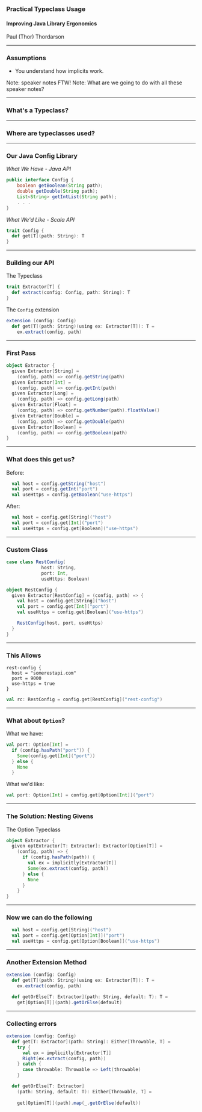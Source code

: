 ### Practical Typeclass Usage
#### Improving Java Library Ergonomics

Paul (Thor) Thordarson

---

### Assumptions

* You understand how implicits work.

Note: speaker notes FTW!
Note: What are we going to do with all these speaker notes?

---

### What's a Typeclass?

---

### Where are typeclasses used?

---

### Our Java Config Library

_What We Have - Java API_
<!-- .element: class="fragment" data-fragment-index="1" -->

```java
public interface Config {
    boolean getBoolean(String path);
    double getDouble(String path);
    List<String> getIntList(String path);
    . . .
}
```
<!-- .element: class="fragment" data-fragment-index="1" -->

_What We'd Like - Scala API_
<!-- .element: class="fragment" data-fragment-index="2" -->

```scala 3
trait Config {
  def get[T](path: String): T
}
```
<!-- .element: class="fragment" data-fragment-index="2" -->

---
### Building our API

The Typeclass
<!-- .element: class="fragment" data-fragment-index="1" -->

```scala 3
trait Extractor[T] {
  def extract(config: Config, path: String): T
}
```
<!-- .element: class="fragment" data-fragment-index="1" -->

The `Config` extension
<!-- .element: class="fragment" data-fragment-index="2" -->

```scala 3
extension (config: Config)
  def get[T](path: String)(using ex: Extractor[T]): T =
    ex.extract(config, path)
```
<!-- .element: class="fragment" data-fragment-index="2" -->

---

### First Pass

```scala 3
object Extractor {
  given Extractor[String] =
    (config, path) => config.getString(path)
  given Extractor[Int] =
    (config, path) => config.getInt(path)
  given Extractor[Long] =
    (config, path) => config.getLong(path)
  given Extractor[Float] =
    (config, path) => config.getNumber(path).floatValue()
  given Extractor[Double] =
    (config, path) => config.getDouble(path)
  given Extractor[Boolean] =
    (config, path) => config.getBoolean(path)
}
```

---

### What does this get us?

Before:
```scala 3
  val host = config.getString("host")
  val port = config.getInt("port")
  val useHttps = config.getBoolean("use-https")
```

After:
<!-- .element: class="fragment" data-fragment-index="1" -->
```scala 3
  val host = config.get[String]("host")
  val port = config.get[Int]("port")
  val useHttps = config.get[Boolean]("use-https")
```
<!-- .element: class="fragment" data-fragment-index="1" -->

---

### Custom Class

```scala 3
case class RestConfig(
             host: String,
             port: Int,
             useHttps: Boolean)

object RestConfig {
  given Extractor[RestConfig] = (config, path) => {
    val host = config.get[String]("host")
    val port = config.get[Int]("port")
    val useHttps = config.get[Boolean]("use-https")

    RestConfig(host, port, useHttps)
  }
}
```

---

### This Allows

```
rest-config {
  host = "somerestapi.com"
  port = 9000
  use-https = true
}
```

```scala 3
val rc: RestConfig = config.get[RestConfig]("rest-config")
```

---

### What about `Option`?

What we have:
<!-- .element: class="fragment" data-fragment-index="1" -->

```scala 3
val port: Option[Int] =
  if (config.hasPath("port")) {
    Some(config.get[Int]("port"))
  } else {
    None
  }
```
<!-- .element: class="fragment" data-fragment-index="1" -->

What we'd like:
<!-- .element: class="fragment" data-fragment-index="2" -->

```scala 3
val port: Option[Int] = config.get[Option[Int]]("port")
```
<!-- .element: class="fragment" data-fragment-index="2" -->

---

### The Solution: Nesting Givens

The Option Typeclass
<!-- .element: class="fragment" data-fragment-index="1" -->

```scala 3
object Extractor {
  given optExtractor[T: Extractor]: Extractor[Option[T]] =
    (config, path) => {
      if (config.hasPath(path)) {
        val ex = implicitly[Extractor[T]]
        Some(ex.extract(config, path))
      } else {
        None
      }
    }
}
```
<!-- .element: class="fragment" data-fragment-index="1" -->

---

### Now we can do the following

```scala 3
  val host = config.get[String]("host")
  val port = config.get[Option[Int]]("port")
  val useHttps = config.get[Option[Boolean]]("use-https")
```

---

### Another Extension Method

```scala 3
extension (config: Config)
  def get[T](path: String)(using ex: Extractor[T]): T =
    ex.extract(config, path)

  def getOrElse[T: Extractor](path: String, default: T): T =
    get[Option[T]](path).getOrElse(default)
```

---

### Collecting errors

```scala 3
extension (config: Config)
  def get[T: Extractor](path: String): Either[Throwable, T] =
    try {
      val ex = implicitly[Extractor[T]]
      Right(ex.extract(config, path))
    } catch {
      case throwable: Throwable => Left(throwable)
    }

  def getOrElse[T: Extractor]
    (path: String, default: T): Either[Throwable, T] =
    
    get[Option[T]](path).map(_.getOrElse(default))
```
